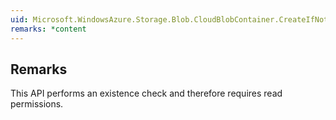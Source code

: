 ```yaml
---  
uid: Microsoft.WindowsAzure.Storage.Blob.CloudBlobContainer.CreateIfNotExistsAsync(System.Threading.CancellationToken)  
remarks: *content  
---  
```

  
## Remarks  
 This API performs an existence check and therefore requires read permissions.